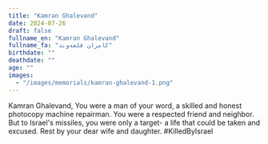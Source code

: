 ```yaml
---
title: "Kamran Ghalevand"
date: 2024-07-26
draft: false
fullname_en: "Kamran Ghalevand"
fullname_fa: "کامران قلعه‌وند"
birthdate: ""
deathdate: ""
age: ""
images:
  - "/images/memorials/kamran-ghalevand-1.png"
---
```


Kamran Ghalevand,
You were a man of your word, a skilled and honest photocopy machine repairman. You were a respected friend and neighbor. But to Israel's missiles, you were only a target- a life that could be taken and excused. Rest by your dear wife and daughter.
#KilledByIsrael